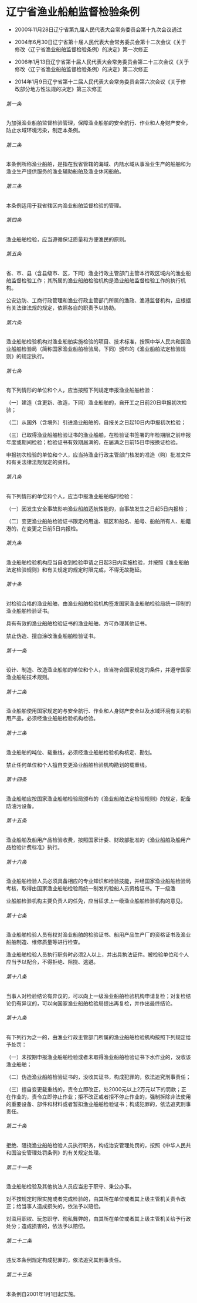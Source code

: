 # 辽宁省渔业船舶监督检验条例

- 2000年11月28日辽宁省第九届人民代表大会常务委员会第十九次会议通过

- 2004年6月30日辽宁省第十届人民代表大会常务委员会第十二次会议《关于修改〈辽宁省渔业船舶监督检验条例〉的决定》第一次修正

- 2006年1月13日辽宁省第十届人民代表大会常务委员会第二十三次会议《关于修改〈辽宁省渔业船舶监督检验条例〉的决定》第二次修正

- 2014年1月9日辽宁省第十二届人民代表大会常务委员会第六次会议《关于修改部分地方性法规的决定》第三次修正

<!-- INFO END -->

###### 第一条

为加强渔业船舶监督检验管理，保障渔业船舶的安全航行、作业和人身财产安全，防止水域环境污染，制定本条例。

###### 第二条

本条例所称渔业船舶，是指在我省管辖的海域、内陆水域从事渔业生产的船舶和为渔业生产提供服务的渔业辅助船舶及渔业休闲船舶。

###### 第三条

本条例适用于我省辖区内渔业船舶监督检验的管理。

###### 第四条

渔业船舶检验，应当遵循保证质量和方便渔民的原则。

###### 第五条

省、市、县（含县级市、区，下同）渔业行政主管部门主管本行政区域内的渔业船舶监督检验工作；其所属的渔业船舶检验机构是渔业船舶监督检验工作的执行机构。

公安边防、工商行政管理和渔业行政主管部门所属的渔政、渔港监督机构，应根据有关法律法规的规定，依照各自的职责予以协助。

###### 第六条

渔业船舶检验机构对渔业船舶实施检验的项目、技术标准，按照中华人民共和国渔业船舶检验局（简称国家渔业船舶检验局，下同）颁布的《渔业船舶法定检验规则》的规定执行。

###### 第七条

有下列情形的单位和个人，应当按照下列规定申报渔业船舶检验：

（一）建造（含更新、改造，下同）渔业船舶的，自开工之日前20日申报初次检验；

（二）从国外（含境外）引进渔业船舶的，自报关之日起10日内申报初次检验；

（三）已取得渔业船舶检验证书的渔业船舶，在检验证书签署的年检期限之前申报年度或期间检验；检验证书有效期届满的，在届满之日前15日申报换证检验。

申报初次检验的单位和个人，应当持渔业行政主管部门核发的准造（购）批准文件和有关法律法规规定的资料。

###### 第八条

有下列情形的单位和个人，应当申报渔业船舶临时检验：

（一）因发生安全事故影响渔业船舶适航性能的，自事故发生之日起5日内报检；

（二）变更渔业船舶检验证书限定的用途、航区和船名、船号、船舶所有人、船籍港的，在变更之日前5日内报检。

###### 第九条

渔业船舶检验机构应当自收到检验申请之日起3日内实施检验，并按照《渔业船舶法定检验规则》和有关规定的规定时限完成，不得无故拖延。

###### 第十条

对检验合格的渔业船舶，由渔业船舶检验机构签发国家渔业船舶检验局统一印制的渔业船舶检验证书。

具有有效的渔业船舶检验证书的渔业船舶，方可办理其他证书。

禁止伪造、擅自涂改渔业船舶检验证书。

###### 第十一条

设计、制造、改造渔业船舶的单位和个人，应当符合国家规定的条件，并遵守国家渔业船舶技术规则。

###### 第十二条

渔业船舶使用国家规定的与安全航行、作业和人身财产安全以及水域环境有关的船用产品，必须经渔业船舶检验机构检验。

###### 第十三条

渔业船舶的吨位、载重线，必须经渔业船舶检验机构核定、勘划。

禁止任何单位和个人擅自变更渔业船舶检验机构勘划的载重线。

###### 第十四条

渔业船舶应按国家渔业船舶检验局颁布的《渔业船舶法定检验规则》的规定，配备防油污设备。

###### 第十五条

渔业船舶及船用产品检验收费，按照国家计委、财政部批准的《渔业船舶及船用产品检验计费标准》执行。

###### 第十六条

渔业船舶检验人员必须具备相应的专业知识和检验技能，并经国家渔业船舶检验局考核，取得由国家渔业船舶检验局统一制发的验船人员资格证书。下一级渔

业船舶检验机构主要负责人的任免，应当征求上一级渔业船舶检验机构的意见。

###### 第十七条

渔业船舶检验人员有权对渔业船舶的检验证书、船用产品生产厂的资格证书及渔业船舶制造、维修质量等进行检查。

渔业船舶检验人员执行职务时必须2人以上，并出具执法证件。被检验单位和个人应当予以配合，不得拒绝、阻挠、逃避。

###### 第十八条

当事人对检验结论有异议的，可以向上一级渔业船舶检验机构申请复检；对复检结论仍有异议的，可以向国家渔业船舶检验局提出再复检，并作出最终结论。

###### 第十九条

有下列行为之一的，由渔业行政主管部门所属的渔业船舶检验机构按照下列规定给予处罚：

（一）未按期申报渔业船舶检验或者未取得渔业船舶检验证书下水作业的，没收该渔业船舶；

（二）伪造渔业船舶检验证书的，没收其证书，构成犯罪的，依法追究刑事责任；

（三）擅自变更载重线的，责令立即改正，处2000元以上2万元以下的罚款；正在作业的，责令立即停止作业；拒不改正或者拒不停止作业的，强制拆除非法使用的重要设备、部件和材料或者暂扣渔业船舶检验证书；构成犯罪的，依法追究刑事责任。

###### 第二十条

拒绝、阻挠渔业船舶检验人员执行职务，构成治安管理处罚的，按照《中华人民共和国治安管理处罚条例》的有关规定处理。

###### 第二十一条

渔业船舶检验及其他执法人员应当忠于职守、秉公办事。

对不按规定时限实施或者完成检验的，由其所在单位或者其上级主管机关责令改正；给当事人造成损失的，依法予以赔偿。

对滥用职权、玩忽职守、徇私舞弊的，由其所在单位或者其上级主管机关给予行政处分；造成损害的，依法予以赔偿。

###### 第二十二条

违反本条例规定构成犯罪的，依法追究其刑事责任。

###### 第二十三条

本条例自2001年1月1日起实施。
